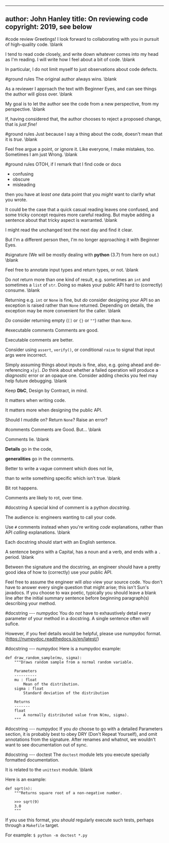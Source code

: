 
---
author: John Hanley
title: On reviewing code
copyright: 2019, see below
---

#code review
Greetings!
I look forward to collaborating with you
in pursuit of high-quality code.
\blank

I tend to read code closely,
and write down whatever comes into my head as I'm reading.
I will write how I feel about a bit of code.
\blank

In particular, I do not limit myself
to just observations about code defects.

#ground rules
The original author always wins.
\blank

As a reviewer I approach the text with Beginner Eyes,
and can see things the author will gloss over.
\blank

My goal is to let the author see the code from
a new perspective, from my perspective.
\blank

If, having considered that, the author chooses to
reject a proposed change, that is *just fine!*

#ground rules
Just because I say a thing about the code,
doesn't mean that it is *true*.
\blank

Feel free argue a point, or ignore it.
Like everyone, I make mistakes, too.
Sometimes I am just Wrong.
\blank

#ground rules
OTOH, if I remark that I find code or docs

- confusing
- obscure
- misleading

then you have at *least one* data point
that you *might* want to clarify what you wrote.

It could be the case that a quick casual reading
leaves one confused,
and some tricky concept requires more careful reading.
But maybe adding a sentence about that tricky aspect
is warranted.
\blank

I might read the unchanged text the next day and find it clear.

But I'm a different person then, I'm no longer approaching it
with Beginner Eyes.

#signature
(We will be mostly dealing with **python** (3.7) from here on out.)
\blank

Feel free to annotate input types and return types, or not.
\blank

Do *not* return more than one kind of result,
e.g. sometimes an `int` and sometimes a `list` of `str`.
Doing so makes your public API hard to (correctly) consume.
\blank

Returning e.g. `int` or `None` is fine,
but *do* consider designing your API so an exception is raised
rather than `None` returned.
Depending on details, the exception may be more convenient for the caller.
\blank

*Do* consider returning empty (`[]` or `{}` or `""`)
rather than `None`.

#executable comments
Comments are good.

Executable comments are better.

Consider using `assert`, `verify()`, or conditional `raise`
to signal that input args were incorrect.

Simply assuming things about inputs is fine, also,
e.g. going ahead and de-referencing `x[y]`.
*Do* think about whether a failed operation
will produce a *diagnostic* error or an opaque one.
Consider adding checks you feel may help future debugging.
\blank

Keep **DbC**, Design by Contract, in mind.

It matters when writing code.

It matters more when designing the public API.

Should I muddle on? Return `None`? Raise an error?

#comments
Comments are Good. But...
\blank

Comments lie.
\blank

**Details** go in the code,

**generalities** go in the comments.

Better to write a vague comment which does not lie,

than to write something specific which isn't true.
\blank

Bit rot happens.

Comments are likely to rot, over time.

#docstring
A special kind of comment is a python *docstring*.

The audience is: engineers wanting to call your code.

Use `#` comments instead when you're writing *code* explanations,
rather than API *calling* explanations.
\blank

Each docstring should start with an English sentence.

A sentence begins with a Capital,
has a noun and a verb,
and ends with a `.` period.
\blank

Between the signature and the docstring,
an engineer should have a pretty good idea of how to
(correctly) use your public API.

Feel free to assume the engineer will *also* view your source code.
You don't have to answer every single question that might arise;
this isn't Sun's javadocs.
If you choose to wax poetic,
typically you should leave a blank line after the initial summary sentence
before beginning paragraph(s) describing your method.

#docstring --- numpydoc
You do *not* have to exhaustively detail every parameter of your method in a docstring.
A single sentence often will sufice.

However, if you feel details would be helpful,
please use numpydoc format. (https://numpydoc.readthedocs.io/en/latest/)

#docstring --- numpydoc
Here is a numpydoc example:

    def draw_random_sample(mu, sigma):
        """Draws random sample from a normal random variable.
        
        Parameters
        ----------
        mu : float
            Mean of the distribution.
        sigma : float
            Standard deviation of the distribution

        Returns
        -------
        float
            A normally distributed value from N(mu, sigma).
        """

#docstring --- numpydoc
If you *do* choose to go with a detailed Parameters section,
it is probably best to obey DRY (Don't Repeat Yourself),
and omit annotations from the signature.
After renames and whatnot,
we wouldn't want to see documentation out of sync.

#docstring --- doctest
The `doctest` module lets you execute specially formatted documentation.

It is related to the `unittest` module.
\blank

Here is an example:

    def sqrt(n):
        """Returns square root of a non-negative number.
        
        >>> sqrt(9)
        3.0
        """
               
If you use this format,
you *should* regularly execute such tests,
perhaps through a `Makefile` target.

For example: `$ python -m doctest *.py`


<!---
Copyright 2019 John Hanley.

Permission is hereby granted, free of charge, to any person obtaining a
copy of this software and associated documentation files (the "Software"),
to deal in the Software without restriction, including without limitation
the rights to use, copy, modify, merge, publish, distribute, sublicense,
and/or sell copies of the Software, and to permit persons to whom the
Software is furnished to do so, subject to the following conditions:
The above copyright notice and this permission notice shall be included in
all copies or substantial portions of the Software.
The software is provided "AS IS", without warranty of any kind, express or
implied, including but not limited to the warranties of merchantability,
fitness for a particular purpose and noninfringement. In no event shall
the authors or copyright holders be liable for any claim, damages or
other liability, whether in an action of contract, tort or otherwise,
arising from, out of or in connection with the software or the use or
other dealings in the software.
--->